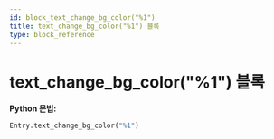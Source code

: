 ```yaml
---
id: block_text_change_bg_color("%1")
title: text_change_bg_color("%1") 블록
type: block_reference
---
```


# text_change_bg_color("%1") 블록

**Python 문법:**
```python
Entry.text_change_bg_color("%1")
```

